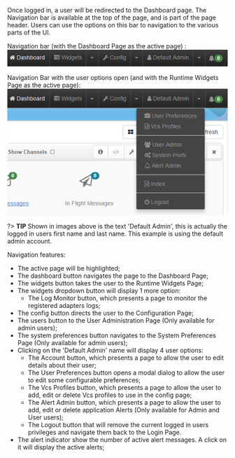 Once logged in, a user will be redirected to the Dashboard page. The Navigation bar is available at the top of the page, and is part of the page header. Users can use the options on this bar to navigation to the various parts of the UI.

Navigation bar (with the Dashboard Page as the active page) :
![Navigation bar (with the Dashboard Page as the active page)](../../images/ui-user-guide/navigation-bar.png)

Navigation Bar with the user options open (and with the Runtime Widgets Page as the active page):
![Navigation Bar with the user options open (and with the Runtime Widgets Page as the active page)](../../images/ui-user-guide/navigation-bar-options-open.png)

?> **TIP** Shown in images above is the text 'Default Admin', this is actually the logged in users first name and last name. This example is using the default admin account.

Navigation features:

- The active page will be highlighted;
- The dashboard button navigates the page to the Dashboard Page;
- The widgets button takes the user to the Runtime Widgets Page;
- The widgets dropdown button will display 1 more option:
    - The Log Monitor button, which presents a page to monitor the registered adapters logs;
- The config button directs the user to the Configuration Page;
- The users button to the User Administration Page (Only available for admin users);
- The system preferences button navigates to the System Preferences Page (Only available for admin users);
- Clicking on the 'Default Admin' name will display 4 user options:
    - The Account button, which presents a page to allow the user to edit details about their user;
	- The User Preferences button opens a modal dialog to allow the user to edit some configurable preferences;
	- The Vcs Profiles button, which presents a page to allow the user to add, edit or delete Vcs profiles to use in the config page;
	- The Alert Admin button, which presents a page to allow the user to add, edit or delete application Alerts (Only available for Admin and User users);
    - The Logout button that will remove the current logged in users privileges and navigate them back to the Login Page.
- The alert indicator show the number of active alert messages. A click on it will display the active alerts;
